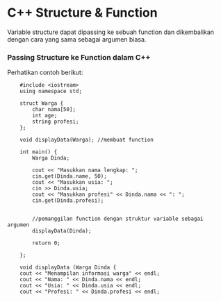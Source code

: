 # C++ Structure & Function
Variable structure dapat dipassing ke sebuah function dan dikembalikan dengan cara yang sama sebagai argumen biasa.

### Passing Structure ke Function dalam C++
Perhatikan contoh berikut:
```
	#include <iostream>
	using namespace std;
	
	struct Warga {
		char nama[50];
		int age;
		string profesi;
	};
	
	void displayData(Warga); //membuat function
	
	int main() {
		Warga Dinda;
		
		cout << "Masukkan nama lengkap: ";
		cin.get(Dinda.name, 50);
		cout << "Masukkan usia: ";
		cin >> Dinda.usia;
		cout << "Masukkan profesi" << Dinda.nama << ": ";
		cin.get(Dinda.profesi);
		
		
		//pemanggilan function dengan struktur variable sebagai argumen
		displayData(Dinda);
		
		return 0;
		
	};
	
	void displayData (Warga Dinda {
	cout << "Menampilan informasi warga" << endl;
	cout << "Nama: " << Dinda.nama << endl;
	cout << "Usia: " << Dinda.usia << endl;
	cout << "Profesi: " << Dinda.profesi << endl;
	
```
